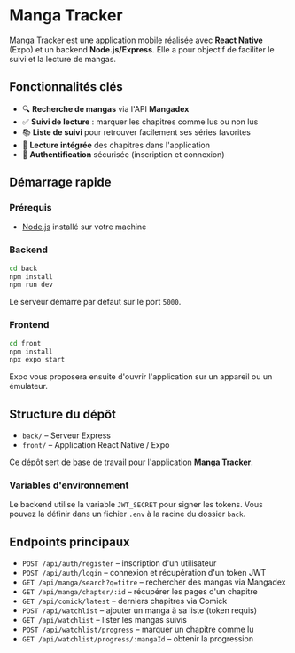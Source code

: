 # Manga Tracker

Manga Tracker est une application mobile réalisée avec **React Native** (Expo) et un backend **Node.js/Express**. Elle a pour objectif de faciliter le suivi et la lecture de mangas.

## Fonctionnalités clés

- 🔍 **Recherche de mangas** via l'API **Mangadex**
- ✅ **Suivi de lecture** : marquer les chapitres comme lus ou non lus
- 📚 **Liste de suivi** pour retrouver facilement ses séries favorites
- 📖 **Lecture intégrée** des chapitres dans l'application
- 🔐 **Authentification** sécurisée (inscription et connexion)

## Démarrage rapide

### Prérequis

- [Node.js](https://nodejs.org/) installé sur votre machine

### Backend

```bash
cd back
npm install
npm run dev
```

Le serveur démarre par défaut sur le port `5000`.

### Frontend

```bash
cd front
npm install
npx expo start
```

Expo vous proposera ensuite d'ouvrir l'application sur un appareil ou un émulateur.

## Structure du dépôt

- `back/` – Serveur Express
- `front/` – Application React Native / Expo

Ce dépôt sert de base de travail pour l'application **Manga Tracker**.

### Variables d'environnement

Le backend utilise la variable `JWT_SECRET` pour signer les tokens. Vous pouvez la définir dans un fichier `.env` à la racine du dossier `back`.

## Endpoints principaux

- `POST /api/auth/register` – inscription d'un utilisateur
- `POST /api/auth/login` – connexion et récupération d'un token JWT
- `GET /api/manga/search?q=titre` – rechercher des mangas via Mangadex
- `GET /api/manga/chapter/:id` – récupérer les pages d'un chapitre
- `GET /api/comick/latest` – derniers chapitres via Comick
- `POST /api/watchlist` – ajouter un manga à sa liste (token requis)
- `GET /api/watchlist` – lister les mangas suivis
- `POST /api/watchlist/progress` – marquer un chapitre comme lu
- `GET /api/watchlist/progress/:mangaId` – obtenir la progression
